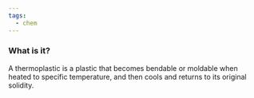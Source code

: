 ```yaml
---
tags:
  - chem
---
```

### What is it?
A thermoplastic is a plastic that becomes bendable or moldable when heated to specific temperature, and then cools and returns to its original solidity. 
